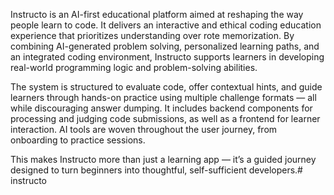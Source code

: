 Instructo is an AI-first educational platform aimed at reshaping the way people learn to code. It delivers an interactive and ethical coding education experience that prioritizes understanding over rote memorization. By combining AI-generated problem solving, personalized learning paths, and an integrated coding environment, Instructo supports learners in developing real-world programming logic and problem-solving abilities.

The system is structured to evaluate code, offer contextual hints, and guide learners through hands-on practice using multiple challenge formats — all while discouraging answer dumping. It includes backend components for processing and judging code submissions, as well as a frontend for learner interaction. AI tools are woven throughout the user journey, from onboarding to practice sessions.

This makes Instructo more than just a learning app — it’s a guided journey designed to turn beginners into thoughtful, self-sufficient developers.# instructo
